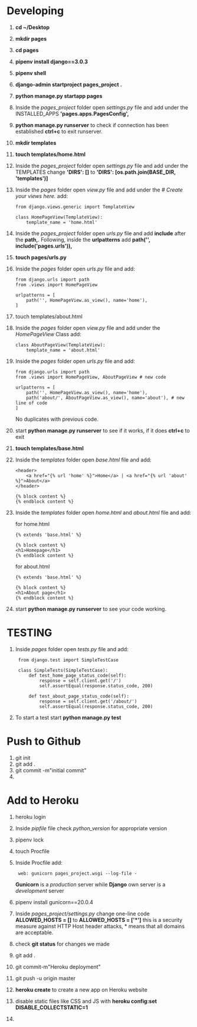 # Developing

1. **cd ~/Desktop**
2. **mkdir pages**
3. **cd pages**
4. **pipenv install django==3.0.3**
5. **pipenv shell**
6. **django-admin startproject pages_project .**
7. **python manage.py startapp pages**
8. Inside the *pages_project* folder open *settings.py* file and add under the INSTALLED_APPS **'pages.apps.PagesConfig',**
9. **python manage.py runserver** to check if connection has been established **ctrl+c** to exit runserver.
10. **mkdir templates**
11. **touch templates/home.html**
12. Inside the *pages_project* folder open *settings.py* file and add under the TEMPLATES change **'DIRS': []** to **'DIRS': [os.path.join(BASE_DIR, 'templates')]**
13. Inside the *pages* folder open *view.py* file and add under the *# Create your views here.* add:

        from django.views.generic import TemplateView

        class HomePageView(TemplateView):
            template_name = 'home.html'

14. Inside the *pages_project* folder open *urls.py* file and add **include** after the **path,**. Following, inside the **urlpatterns** add **path('', include('pages.urls')),**
15. **touch pages/urls.py**
16. Inside the *pages* folder open *urls.py* file and add:

        from django.urls import path
        from .views import HomePageView

        urlpatterns = [
            path('', HomePageView.as_view(), name='home'),
        ]

17. touch templates/about.html
18. Inside the *pages* folder open *view.py* file and add under the *HomePageView* Class add:

        class AboutPageView(TemplateView):
            template_name = 'about.html'

19. Inside the *pages* folder open *urls.py* file and add:

        from django.urls import path
        from .views import HomePageView, AboutPageView # new code

        urlpatterns = [
            path('', HomePageView.as_view(), name='home'),
            path('about/', AboutPageView.as_view(), name='about'), # new line of code
        ]
    No duplicates with previous code.
20. start **python manage.py runserver** to see if it works, if it does **ctrl+c** to exit
21. **touch templates/base.html**
22. Inside the *templates* folder open *base.html* file and add:

        <header>
            <a href="{% url 'home' %}">Home</a> | <a href="{% url 'about' %}">About</a>
        </header>

        {% block content %}
        {% endblock content %}

23. Inside the *templates* folder open *home.html* and *about.html* file and add:

    for home.html

        {% extends 'base.html' %}

        {% block content %}
        <h1>Homepage</h1>
        {% endblock content %}

    for about.html

        {% extends 'base.html' %}

        {% block content %}
        <h1>About page</h1>
        {% endblock content %}

24. start **python manage.py runserver** to see your code working.


# TESTING

1. Inside *pages* folder open *tests.py* file and add:

        from django.test import SimpleTestCase

        class SimpleTests(SimpleTestCase):
            def test_home_page_status_code(self):
                response = self.client.get('/')
                self.assertEqual(response.status_code, 200)

            def test_about_page_status_code(self):
                response = self.client.get('/about/')
                self.assertEqual(response.status_code, 200)

2. To start a test start **python manage.py test**

# Push to Github

1. git init
2. git add .
3. git commit -m"initial commit"
4. 

# Add to Heroku

1. heroku login
2. Inside *pipfile* file check *python_version* for appropriate version
3. pipenv lock
4. touch Procfile
5. Inside Procfile add:

        web: gunicorn pages_project.wsgi --log-file -
    **Gunicorn** is a *production* server while **Django** own server is a *development* server
6. pipenv install gunicorn==20.0.4
7. Inside *pages_project/settings.py* change one-line code **ALLOWED_HOSTS = []** to **ALLOWED_HOSTS = ['*']** this is a security measure against HTTP Host header attacks, * means that all domains are acceptable.
8. check **git status** for changes we made
9. git add .
10. git commit-m"Heroku deployment"
11. git push -u origin master
12. **heroku create** to create a new app on Heroku website
13. disable static files like CSS and JS with **heroku config:set DISABLE_COLLECTSTATIC=1**
14. 